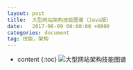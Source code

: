 ```yaml
---
layout: post
title:  大型网站架构技能图谱（Java版）
date:   2017-06-09 00:00:00 +0800
categories: document
tag: 技能，架构
---
```


* content
{:toc}
![大型网站架构技能图谱](http://or9g8eqm7.bkt.clouddn.com/17-6-9/67905195.jpg)